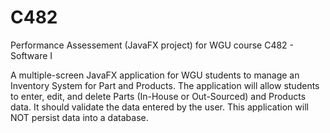 # C482
Performance Assessement (JavaFX project) for WGU course C482 - Software I

A multiple-screen JavaFX application for WGU students to manage an Inventory System for Part and Products. The application will allow students to enter, edit, and delete Parts (In-House or Out-Sourced) and Products data. It should validate the data entered by the user. This application will NOT persist data into a database.
